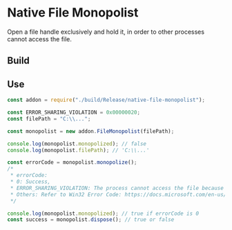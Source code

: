 # Native File Monopolist

Open a file handle exclusively and hold it, in order to other processes cannot access the file.

## Build

## Use

```js
const addon = require("./build/Release/native-file-monopolist");

const ERROR_SHARING_VIOLATION = 0x00000020;
const filePath = "C:\\...";

const monopolist = new addon.FileMonopolist(filePath);

console.log(monopolist.monopolized); // false
console.log(monopolist.filePath); // 'C:\\...'

const errorCode = monopolist.monopolize();
/*
 * errorCode:
 * 0: Success,
 * ERROR_SHARING_VIOLATION: The process cannot access the file because it is being used by another process.
 * Others: Refer to Win32 Error Code: https://docs.microsoft.com/en-us/openspecs/windows_protocols/ms-erref/18d8fbe8-a967-4f1c-ae50-99ca8e491d2d
 */

console.log(monopolist.monopolized); // true if errorCode is 0
const success = monopolist.dispose(); // true or false
```
